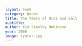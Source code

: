 ```yaml
---
layout: book
category: books
title: The Years of Rice and Salt
subtitle: 
author: Kim Stanley Robinson
year: 2006
image: tyoras.jpg
---
```

